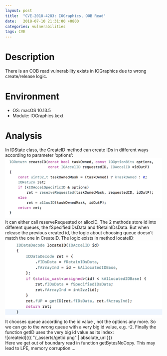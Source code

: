 ```yaml
---
layout: post
title:  "CVE-2018-4283: IOGraphics, OOB Read"
date:   2018-07-10 21:31:00 +0800
categories: vulnerabilities
tags: CVE
---
```


# Description
There is an OOB read vulnerability exists in IOGraphics due to wrong create/release logic.


# Environment
* OS: 		    macOS 10.13.5  
* Module:	    IOGraphics.kext

# Analysis
In IDState class, the CreateID method can create IDs in different ways according to parameter ‘options’:  
![createid](/_asserts/createid.png)  
It can either call reserveRequested or allocID. The 2 methods store id into different queues, the fSpecifiedIDsData and fRetainIDsData.
But when release the previous created id, the logic about choosing queue doesn’t match the one in CreateID. The logic exists in method locateID:  
![createid](/_asserts/locateid.png)  
It chooses queue according to the id value , not the options any more. So we can go to the wrong queue with a very big id value, e.g. -2. Finally the function getID uses the very big id value as its index:  
![createid]({{ "/_asserts/getid.png" | absolute_url }})   
Here we get out of boundary read in function getBytesNoCopy. This may lead to LPE, memory corruption …




